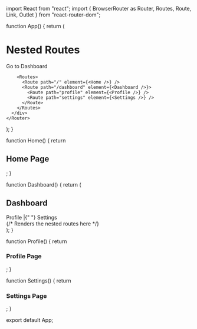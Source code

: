 import React from "react";
import { BrowserRouter as Router, Routes, Route, Link, Outlet } from "react-router-dom";

function App() {
  return (
    <Router>
      <div>
        <h1>Nested Routes </h1>
        <nav>
          <Link to="/dashboard">Go to Dashboard</Link>
        </nav>

        <Routes>
          <Route path="/" element={<Home />} />
          <Route path="/dashboard" element={<Dashboard />}>
            <Route path="profile" element={<Profile />} />
            <Route path="settings" element={<Settings />} />
          </Route>
        </Routes>
      </div>
    </Router>
  );
}

function Home() {
  return <h2>Home Page</h2>;
}

function Dashboard() {
  return (
    <div>
      <h2>Dashboard</h2>
      <nav>
        <Link to="profile">Profile</Link> |{" "}
        <Link to="settings">Settings</Link>
      </nav>
      {/* Renders the nested routes here */}
      <Outlet />
    </div>
  );
}

function Profile() {
  return <h3>Profile Page</h3>;
}

function Settings() {
  return <h3>Settings Page</h3>;
}

export default App;
